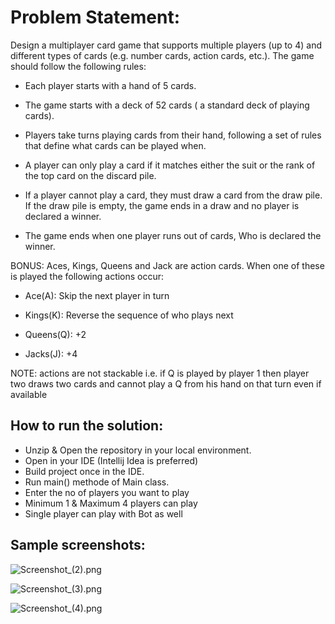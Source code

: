 # Problem Statement:

Design a multiplayer card game that supports multiple players (up to 4) and different types of cards (e.g. number cards, action cards, etc.). The game should follow the following rules:

-  Each player starts with a hand of 5 cards.

- The game starts with a deck of 52 cards ( a standard deck of playing cards).

- Players take turns playing cards from their hand, following a set of rules that define what cards can be played when.

- A player can only play a card if it matches either the suit or the rank of the top card on the discard pile.

- If a player cannot play a card, they must draw a card from the draw pile. If the draw pile is empty, the game ends in a draw and no player is declared a winner.

- The game ends when one player runs out of cards, Who is declared the winner.

BONUS: Aces, Kings, Queens and Jack are action cards. When one of these is played the following actions occur:

- Ace(A): Skip the next player in turn

- Kings(K): Reverse the sequence of who plays next

- Queens(Q): +2

- Jacks(J): +4

NOTE: actions are not stackable i.e. if Q is played by player 1 then player two draws two cards and cannot play a Q from his hand on that turn even if available

## How to run the solution:
* Unzip & Open the repository in your local environment.
* Open in your IDE (Intellij Idea is preferred)
* Build project once in the IDE. 
* Run main() methode of Main class.
* Enter the no of players you want to play
* Minimum 1 & Maximum 4 players can play
* Single player can play with Bot as well

## Sample screenshots:

![Screenshot_(2).png](..%2FScreenShots%2FScreenshot_%282%29.png)

![Screenshot_(3).png](..%2FScreenShots%2FScreenshot_%283%29.png)

![Screenshot_(4).png](..%2FScreenShots%2FScreenshot_%284%29.png)
